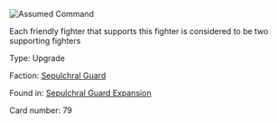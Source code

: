 
![Assumed Command](https://warhammerunderworlds.com/wp-content/uploads/sites/6/2017/12/079_ENG-Assumed-Command.png)

Each friendly fighter that supports this fighter is considered to be two supporting fighters

Type: Upgrade

Faction: [Sepulchral Guard](/factions/sepulchral-guard.md)

Found in: [Sepulchral Guard Expansion](/locations/sepulchral-guard-expansion.md)

Card number: 79
